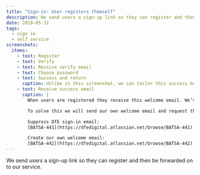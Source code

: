 ```yaml
---
title: "Sign-in: User registers themself"
description: We send users a sign-up link so they can register and then be forwarded on to our service
date: 2018-05-31
tags:
  - sign in
  - self service
screenshots:
  items:
    - text: Register
    - text: Verify
    - text: Receive verify email
    - text: Choose password
    - text: Success and return
      caption: Unlike in this screenshot, we can tailor this success button to take users to the publish courses service, avoiding users getting stuck within DfE Sign in.
    - text: Receive success email
      caption: |
        When users are registered they receive this welcome email. We’ve found that users would refer to this email when they want to return to our service. By using this email to click through to DfE Sign-in the user has no easy route out to our service.

        To solve this we will send our own welcome email and request that this version of the email be suppressed.

        Suppress DfE sign-in email:
        [BATSA-441](https://dfedigital.atlassian.net/browse/BATSA-441)

        Create our own welcome email:
        [BATSA-442](https://dfedigital.atlassian.net/browse/BATSA-442)
---
```


We send users a sign-up link so they can register and then be forwarded on to our service.

